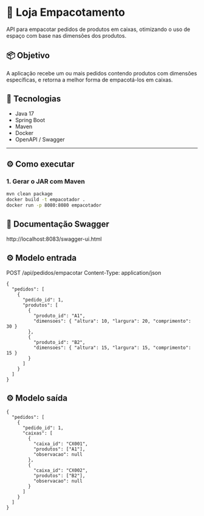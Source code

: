 # 🧊 Loja Empacotamento

API para empacotar pedidos de produtos em caixas, otimizando o uso de espaço com base nas dimensões dos produtos.

## 📦 Objetivo

A aplicação recebe um ou mais pedidos contendo produtos com dimensões específicas, e retorna a melhor forma de empacotá-los em caixas.

## 🚀 Tecnologias

- Java 17
- Spring Boot
- Maven
- Docker
- OpenAPI / Swagger

---

## ⚙️ Como executar

### 1. Gerar o JAR com Maven

```bash
mvn clean package
docker build -t empacotador .
docker run -p 8080:8080 empacotador
```

## 📘 Documentação Swagger

http://localhost:8083/swagger-ui.html

## ⚙️ Modelo entrada

POST /api/pedidos/empacotar
Content-Type: application/json

```
{
  "pedidos": [
    {
      "pedido_id": 1,
      "produtos": [
        {
          "produto_id": "A1",
          "dimensoes": { "altura": 10, "largura": 20, "comprimento": 30 }
        },
        {
          "produto_id": "B2",
          "dimensoes": { "altura": 15, "largura": 15, "comprimento": 15 }
        }
      ]
    }
  ]
}
```

## ⚙️ Modelo saída
```
{
  "pedidos": [
    {
      "pedido_id": 1,
      "caixas": [
        {
          "caixa_id": "CX001",
          "produtos": ["A1"],
          "observacao": null
        },
        {
          "caixa_id": "CX002",
          "produtos": ["B2"],
          "observacao": null
        }
      ]
    }
  ]
}
```
